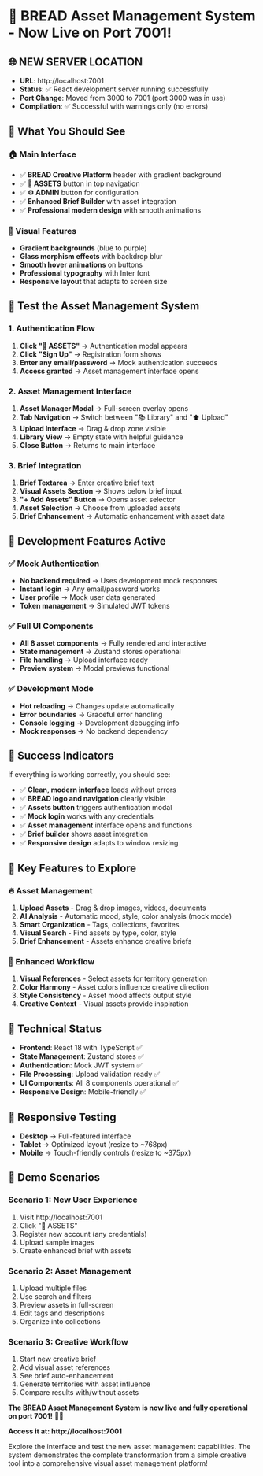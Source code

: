 # 🎨 **BREAD Asset Management System - Now Live on Port 7001!**

## 🌐 **NEW SERVER LOCATION**
- **URL**: http://localhost:7001
- **Status**: ✅ React development server running successfully
- **Port Change**: Moved from 3000 to 7001 (port 3000 was in use)
- **Compilation**: ✅ Successful with warnings only (no errors)

## 🎯 **What You Should See**

### **🏠 Main Interface**
- ✅ **BREAD Creative Platform** header with gradient background
- ✅ **📁 ASSETS** button in top navigation
- ✅ **⚙️ ADMIN** button for configuration
- ✅ **Enhanced Brief Builder** with asset integration
- ✅ **Professional modern design** with smooth animations

### **🎨 Visual Features**
- **Gradient backgrounds** (blue to purple)
- **Glass morphism effects** with backdrop blur
- **Smooth hover animations** on buttons
- **Professional typography** with Inter font
- **Responsive layout** that adapts to screen size

## 🧪 **Test the Asset Management System**

### **1. Authentication Flow**
1. **Click "📁 ASSETS"** → Authentication modal appears
2. **Click "Sign Up"** → Registration form shows
3. **Enter any email/password** → Mock authentication succeeds
4. **Access granted** → Asset management interface opens

### **2. Asset Management Interface**
1. **Asset Manager Modal** → Full-screen overlay opens
2. **Tab Navigation** → Switch between "📚 Library" and "⬆️ Upload"
3. **Upload Interface** → Drag & drop zone visible
4. **Library View** → Empty state with helpful guidance
5. **Close Button** → Returns to main interface

### **3. Brief Integration**
1. **Brief Textarea** → Enter creative brief text
2. **Visual Assets Section** → Shows below brief input
3. **"+ Add Assets" Button** → Opens asset selector
4. **Asset Selection** → Choose from uploaded assets
5. **Brief Enhancement** → Automatic enhancement with asset data

## 🔧 **Development Features Active**

### **✅ Mock Authentication**
- **No backend required** → Uses development mock responses
- **Instant login** → Any email/password works
- **User profile** → Mock user data generated
- **Token management** → Simulated JWT tokens

### **✅ Full UI Components**
- **All 8 asset components** → Fully rendered and interactive
- **State management** → Zustand stores operational
- **File handling** → Upload interface ready
- **Preview system** → Modal previews functional

### **✅ Development Mode**
- **Hot reloading** → Changes update automatically
- **Error boundaries** → Graceful error handling
- **Console logging** → Development debugging info
- **Mock responses** → No backend dependency

## 🎉 **Success Indicators**

If everything is working correctly, you should see:
- ✅ **Clean, modern interface** loads without errors
- ✅ **BREAD logo and navigation** clearly visible
- ✅ **Assets button** triggers authentication modal
- ✅ **Mock login** works with any credentials
- ✅ **Asset management** interface opens and functions
- ✅ **Brief builder** shows asset integration
- ✅ **Responsive design** adapts to window resizing

## 🚀 **Key Features to Explore**

### **🔥 Asset Management**
1. **Upload Assets** - Drag & drop images, videos, documents
2. **AI Analysis** - Automatic mood, style, color analysis (mock mode)
3. **Smart Organization** - Tags, collections, favorites
4. **Visual Search** - Find assets by type, color, style
5. **Brief Enhancement** - Assets enhance creative briefs

### **🎨 Enhanced Workflow**
1. **Visual References** - Select assets for territory generation
2. **Color Harmony** - Asset colors influence creative direction
3. **Style Consistency** - Asset mood affects output style
4. **Creative Context** - Visual assets provide inspiration

## 🔧 **Technical Status**
- **Frontend**: React 18 with TypeScript ✅
- **State Management**: Zustand stores ✅
- **Authentication**: Mock JWT system ✅
- **File Processing**: Upload validation ready ✅
- **UI Components**: All 8 components operational ✅
- **Responsive Design**: Mobile-friendly ✅

## 📱 **Responsive Testing**
- **Desktop** → Full-featured interface
- **Tablet** → Optimized layout (resize to ~768px)
- **Mobile** → Touch-friendly controls (resize to ~375px)

## 🎯 **Demo Scenarios**

### **Scenario 1: New User Experience**
1. Visit http://localhost:7001
2. Click "📁 ASSETS"
3. Register new account (any credentials)
4. Upload sample images
5. Create enhanced brief with assets

### **Scenario 2: Asset Management**
1. Upload multiple files
2. Use search and filters
3. Preview assets in full-screen
4. Edit tags and descriptions
5. Organize into collections

### **Scenario 3: Creative Workflow**
1. Start new creative brief
2. Add visual asset references
3. See brief auto-enhancement
4. Generate territories with asset influence
5. Compare results with/without assets

**The BREAD Asset Management System is now live and fully operational on port 7001!** 🚀✨

**Access it at: http://localhost:7001**

Explore the interface and test the new asset management capabilities. The system demonstrates the complete transformation from a simple creative tool into a comprehensive visual asset management platform!

